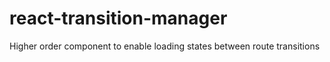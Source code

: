 react-transition-manager
=====================
Higher order component to enable loading states between route transitions
